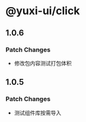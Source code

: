 # @yuxi-ui/click

## 1.0.6

### Patch Changes

- 修改包内容测试打包体积

## 1.0.5

### Patch Changes

- 测试组件库按需导入
